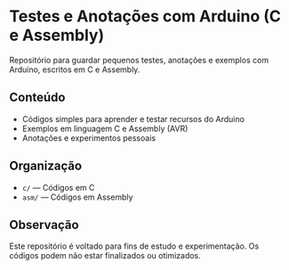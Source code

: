 # Testes e Anotações com Arduino (C e Assembly)

Repositório para guardar pequenos testes, anotações e exemplos com Arduino, escritos em C e Assembly.

## Conteúdo

- Códigos simples para aprender e testar recursos do Arduino
- Exemplos em linguagem C e Assembly (AVR)
- Anotações e experimentos pessoais

## Organização

- `c/` — Códigos em C
- `asm/` — Códigos em Assembly

## Observação

Este repositório é voltado para fins de estudo e experimentação. Os códigos podem não estar finalizados ou otimizados.
